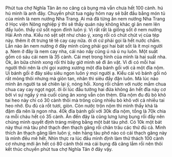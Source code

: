 Phút tua chợ Nghĩa Tân ăn no căng cả bụng mà vẫn chưa hết 100 cành. hú hú mình là anh đây. Chuyến phút tua ngày hôm nay sẽ bắt đầu bằng món tủ của mình là nem nướng Nha Trang. Ai mà đã từng ăn nem nướng Nha Trang ở Học viện Nông nghiệp ý thì sẽ thấy quán này không khác gì ăn nem lên đấy luôn. thấy cứ sốt ngon đỉnh luôn ý. Vị rất rất là giống sốt ở nem nướng Hải Anh nha. Kiểu nó sệt sệt như cháo ý, xong rồi có chút chút vị của tép này. thêm ít ớt trưng tê tê cay cay nữa. ời ơi cứ phải gọi là hết nước chấm. Lần nào ăn nem nướng ở đây mình cũng phải gọi hai bát sốt là ít mọi người ạ. Nem ở đây là nem cay nha, cái nào nấy cũng ú nà ú nụ luôn. Một suất gồm có sáu cái nem là 35 cành. Cái mẹt trong hình của mình là hai suất nha. Ok, ăn bữa chính xong rồi thì bây giờ mình sẽ đi ăn vặt. Vì đi có mỗi hai người thôi nên là chỉ gọi xương xương một đĩa bánh gối với cả một đĩa nộm. Ui bánh gối ở đây siêu siêu ngon luôn ý mọi người ạ. Kiểu cái vỏ bánh gối nó rất mỏng thôi nhưng mà giòn tan, nhân thì siêu đầy đặn luôn. Mà lúc nào mình ăn người ta sẽ chiên lại ý, nóng hổi. Xong rồi chấm với nước mắm chua chua cay cay ngọt ngọt. ời ôi lúc đầu tưởng hai đứa không ăn hết đĩa này cơ bởi vì sự ngấy ý mà cuối cùng ăn xong vẫn còn thèm. Đĩa nộm đu đủ bò khô tai heo này chỉ có 30 cành thôi mà trông cũng nhiều bò khô với cả nhiều tai heo nhở. Đu đủ cà rốt tươi, giòn. Còn nước trộn nộm thì mình thấy khá là đậm đà nên là ngon nha. 40k đĩa bánh gối với 30k đĩa nộm, tổng là 70k chia ra mỗi cháu hết có 35 cành. Ăn đến đây là cũng lưng lưng bụng rồi đấy nên chúng mình quyết định tráng miệng bằng một bát tàu phớ. Có 10k một bát này thui mà tàu phớ thạch đen thạch găng rồi chân trâu các thứ đủ cả. Mình thích ăn thạch găng lắm luôn ý, nên hàng tàu phớ nào có cái thạch găng này là mình đều mê hết. Nhìn thực ra lúc đầu mình định làm thử thách 100 cành cơ nhưng mới ăn hết có 80 cành thôi mà cái bụng đã căng lắm rồi nên thôi kết thúc chuyến phút tua chợ Nghĩa Tân ở đây vậy.